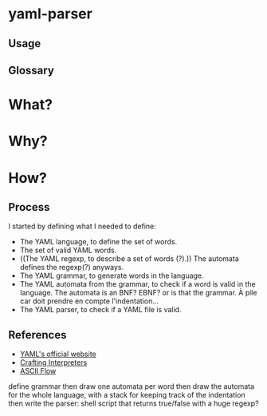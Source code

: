 # yaml-parser

## Usage

## Glossary

# What?

# Why?

# How?

## Process

I started by defining what I needed to define:
- The YAML language, to define the set of words.
- The set of valid YAML words.
- ((The YAML regexp, to describe a set of words (?).)) The automata defines the regexp(?) anyways.
- The YAML grammar, to generate words in the language.
- The YAML automata from the grammar, to check if a word is valid in the language. The automata is an BNF? EBNF? or is that the grammar. À pile car doit prendre en compte l'indentation...
- The YAML parser, to check if a YAML file is valid.

## References
- [YAML's official website](https://yaml.org/)
- [Crafting Interpreters](https://craftinginterpreters.com/)
- [ASCII Flow](http://asciiflow.com/)

define grammar
then  draw one automata per word
then draw the automata for the whole language, with a stack for keeping track of the indentation
then write the parser: shell script that returns true/false with a huge regexp?


